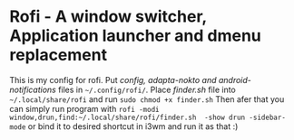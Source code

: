 # Rofi - A window switcher, Application launcher and dmenu replacement

This is my config for rofi.
Put _config, adapta-nokto and android-notifications_ files in `~/.config/rofi/`. Place _finder.sh_ file into `~/.local/share/rofi` and run `sudo chmod +x finder.sh`
Then afer that you can simply run program with `rofi -modi window,drun,find:~/.local/share/rofi/finder.sh  -show drun -sidebar-mode` or bind it to desired shortcut in i3wm and run it as that :)
